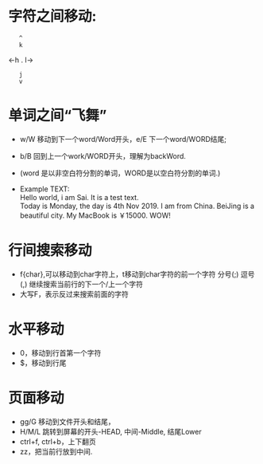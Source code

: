 # 字符之间移动:

       ^
       k

 <-h   .   l->

       j
       v


# 单词之间“飞舞”
- w/W 移动到下一个word/Word开头，e/E 下一个word/WORD结尾;  
- b/B 回到上一个work/WORD开头，理解为backWord.  
- (word 是以非空白符分割的单词，WORD是以空白符分割的单词.)  

- Example TEXT:  
Hello world, i am Sai. It is a test text.  
Today is Monday, the day is 4th Nov 2019. I am from China. BeiJing is a beautiful city. My MacBook is ￥15000. WOW!      

# 行间搜索移动
* f{char},可以移动到char字符上，t移动到char字符的前一个字符
分号(;) 逗号(,) 继续搜索当前行的下一个/上一个字符
* 大写F，表示反过来搜索前面的字符

# 水平移动
* 0，移动到行首第一个字符
* $，移动到行尾

# 页面移动
* gg/G 移动到文件开头和结尾，
* H/M/L 跳转到屏幕的开头-HEAD, 中间-Middle, 结尾Lower
* ctrl+f, ctrl+b，上下翻页
* zz，把当前行放到中间.
